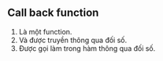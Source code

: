 ## Call back function

1. Là một function.
2. Và được truyền thông qua đối số.
3. Được gọi làm trong hàm thông qua đối số.
